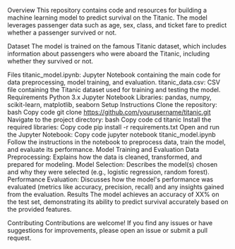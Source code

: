 Overview
This repository contains code and resources for building a machine learning model to predict survival on the Titanic. The model leverages passenger data such as age, sex, class, and ticket fare to predict whether a passenger survived or not.

Dataset
The model is trained on the famous Titanic dataset, which includes information about passengers who were aboard the Titanic, including whether they survived or not.

Files
titanic_model.ipynb: Jupyter Notebook containing the main code for data preprocessing, model training, and evaluation.
titanic_data.csv: CSV file containing the Titanic dataset used for training and testing the model.
Requirements
Python 3.x
Jupyter Notebook
Libraries: pandas, numpy, scikit-learn, matplotlib, seaborn
Setup Instructions
Clone the repository:
bash
Copy code
git clone https://github.com/yourusername/titanic.git
Navigate to the project directory:
bash
Copy code
cd titanic
Install the required libraries:
Copy code
pip install -r requirements.txt
Open and run the Jupyter Notebook:
Copy code
jupyter notebook titanic_model.ipynb
Follow the instructions in the notebook to preprocess data, train the model, and evaluate its performance.
Model Training and Evaluation
Data Preprocessing: Explains how the data is cleaned, transformed, and prepared for modeling.
Model Selection: Describes the model(s) chosen and why they were selected (e.g., logistic regression, random forest).
Performance Evaluation: Discusses how the model's performance was evaluated (metrics like accuracy, precision, recall) and any insights gained from the evaluation.
Results
The model achieves an accuracy of XX% on the test set, demonstrating its ability to predict survival accurately based on the provided features.

Contributing
Contributions are welcome! If you find any issues or have suggestions for improvements, please open an issue or submit a pull request.
